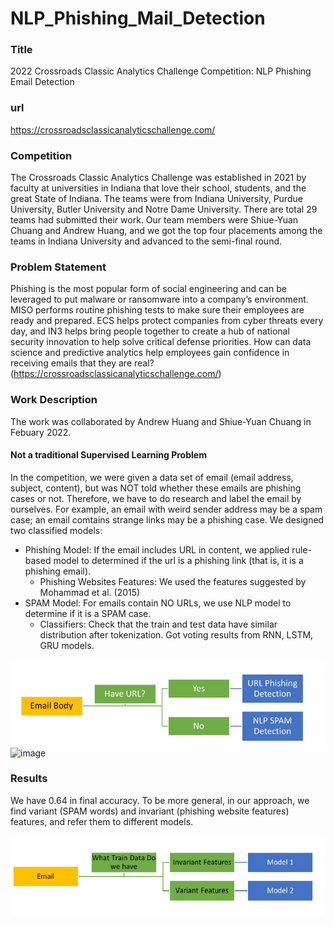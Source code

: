 # NLP_Phishing_Mail_Detection

### Title
2022 Crossroads Classic Analytics Challenge Competition: NLP Phishing Email Detection

### url
https://crossroadsclassicanalyticschallenge.com/

### Competition
The Crossroads Classic Analytics Challenge was established in 2021 by faculty at universities in Indiana that love their school, students, and the great State of Indiana. The teams were from Indiana University, Purdue University, Butler University and Notre Dame University. There are total 29 teams had submitted their work. Our team members were Shiue-Yuan Chuang and Andrew Huang, and we got the top four placements among the teams in Indiana University and advanced to the semi-final round.

### Problem Statement
Phishing is the most popular form of social engineering and can be leveraged to put malware or ransomware into a company’s environment. MISO performs routine phishing tests to make sure their employees are ready and prepared. ECS helps protect companies from cyber threats every day, and IN3 helps bring people together to create a hub of national security innovation to help solve critical defense priorities. How can data science and predictive analytics help employees gain confidence in receiving emails that they are real? (https://crossroadsclassicanalyticschallenge.com/)

### Work Description
The work was collaborated by Andrew Huang and Shiue-Yuan Chuang in Febuary 2022.
#### Not a traditional Supervised Learning Problem
In the competition, we were given a data set of email (email address, subject, content), but was NOT told whether these emails are phishing cases or not.
Therefore, we have to do research and label the email by ourselves. For example, an email with weird sender address may be a spam case; an email comtains strange links may be a phishing case. 
We designed two classified models: 
* Phishing Model: If the email includes URL in content, we applied rule-based model to determined if the url is a phishing link (that is, it is a phishing email).
  * Phishing Websites Features: We used the features suggested by Mohammad et al. (2015)
* SPAM Model: For emails contain NO URLs, we use NLP model to determine if it is a SPAM case.
  * Classifiers: Check that the train and test data have similar distribution after tokenization. Got voting results from RNN, LSTM, GRU models.


![image](fig0.PNG)
![image](NLP_Phishing_Mail_Detection/fig1.png)

### Results
We have 0.64 in final accuracy.
To be more general, in our approach, we find variant (SPAM words) and invariant (phishing website features) features, and refer them to different models.

![image](fig2.png)
